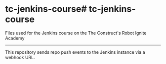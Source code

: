 # tc-jenkins-course# tc-jenkins-course
Files used for the Jenkins course on the The Construct's Robot Ignite Academy

---
This repository sends repo push events to the Jenkins instance via a webhook URL.

